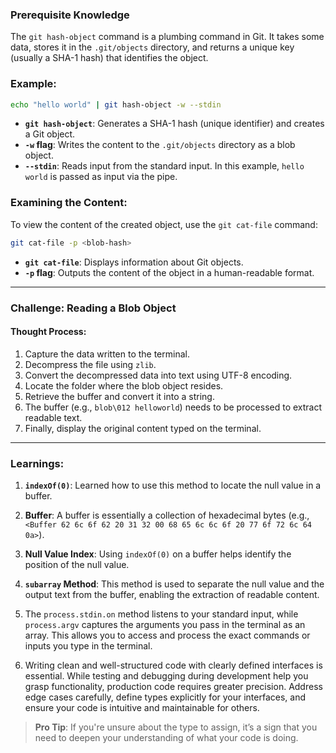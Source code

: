 ### Prerequisite Knowledge

The `git hash-object` command is a plumbing command in Git. It takes some data, stores it in the `.git/objects` directory, and returns a unique key (usually a SHA-1 hash) that identifies the object.

### Example:

```bash
echo "hello world" | git hash-object -w --stdin
```

- **`git hash-object`**: Generates a SHA-1 hash (unique identifier) and creates a Git object.
- **`-w` flag**: Writes the content to the `.git/objects` directory as a blob object.
- **`--stdin`**: Reads input from the standard input. In this example, `hello world` is passed as input via the pipe.

### Examining the Content:

To view the content of the created object, use the `git cat-file` command:

```bash
git cat-file -p <blob-hash>
```

- **`git cat-file`**: Displays information about Git objects.
- **`-p` flag**: Outputs the content of the object in a human-readable format.

---

### Challenge: Reading a Blob Object

#### Thought Process:

1. Capture the data written to the terminal.
2. Decompress the file using `zlib`.
3. Convert the decompressed data into text using UTF-8 encoding.
4. Locate the folder where the blob object resides.
5. Retrieve the buffer and convert it into a string.
6. The buffer (e.g., `blob\012 helloworld`) needs to be processed to extract readable text.
7. Finally, display the original content typed on the terminal.

---

### Learnings:

1. **`indexOf(0)`**: Learned how to use this method to locate the null value in a buffer.
2. **Buffer**: A buffer is essentially a collection of hexadecimal bytes (e.g., `<Buffer 62 6c 6f 62 20 31 32 00 68 65 6c 6c 6f 20 77 6f 72 6c 64 0a>`).
3. **Null Value Index**: Using `indexOf(0)` on a buffer helps identify the position of the null value.
4. **`subarray` Method**: This method is used to separate the null value and the output text from the buffer, enabling the extraction of readable content.
5. The `process.stdin.on` method listens to your standard input, while `process.argv` captures the arguments you pass in the terminal as an array. This allows you to access and process the exact commands or inputs you type in the terminal.

6. Writing clean and well-structured code with clearly defined interfaces is essential. While testing and debugging during development help you grasp functionality, production code requires greater precision. Address edge cases carefully, define types explicitly for your interfaces, and ensure your code is intuitive and maintainable for others.

> **Pro Tip**: If you're unsure about the type to assign, it’s a sign that you need to deepen your understanding of what your code is doing.
